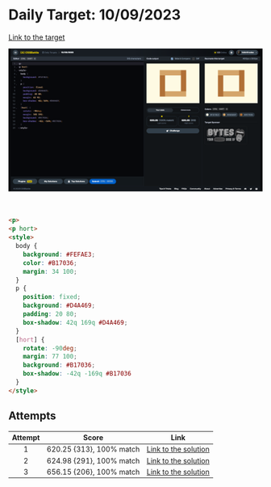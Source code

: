 # Daily Target: 10/09/2023

[Link to the target](https://cssbattle.dev/play/Xt3tUGrdPbbhpYBBYQPZ)

![img](../images/target-solution/daily-target_2023-09-10.png)

<br>

```html
<p>
<p hort>
<style>
  body {
    background: #FEFAE3;
    color: #B17036;
    margin: 34 100;
  }
  p {
    position: fixed;
    background: #D4A469;
    padding: 20 80;
    box-shadow: 42q 169q #D4A469;
  }
  [hort] {
    rotate: -90deg;
    margin: 77 100;
    background: #B17036;
    box-shadow: -42q -169q #B17036
  }
</style>
```

## Attempts
| Attempt | Score | Link |
|:-:|:-:|:-:|
| 1 | 620.25 {313}, 100% match | [Link to the solution](../html/daily-target_2023-09-10_attempt-01.html) |
| 2 | 624.98 {291}, 100% match | [Link to the solution](../html/daily-target_2023-09-10_attempt-02.html) |
| 3 | 656.15 {206}, 100% match | [Link to the solution](../html/daily-target_2023-09-10_attempt-03.html) |
